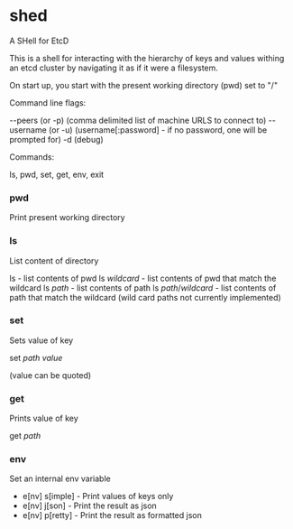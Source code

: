 # shed
A SHell for EtcD

This is a shell for interacting with the hierarchy of keys and values withing an etcd cluster by navigating it as if it were a filesystem.

On start up, you start with the present working directory (pwd) set to "/"

Command line flags:

--peers (or -p) (comma delimited list of machine URLS to connect to)
--username (or -u) (username[:password] - if no password, one will be prompted for)
-d (debug)

Commands:

ls, pwd, set, get, env, exit

### pwd

Print present working directory

### ls

List content of directory

ls - list contents of pwd
ls _wildcard_ - list contents of pwd that match the wildcard
ls _path_ - list contents of path
ls _path_/_wildcard_ - list contents of path that match the wildcard
(wild card paths not currently implemented)

### set

Sets value of key

set _path_ _value_

(value can be quoted)

### get

Prints value of key

get _path_

### env

Set an internal env variable

* e[nv] s[imple] - Print values of keys only
* e[nv] j[son] - Print the result as json
* e[nv] p[retty] - Print the result as formatted json
